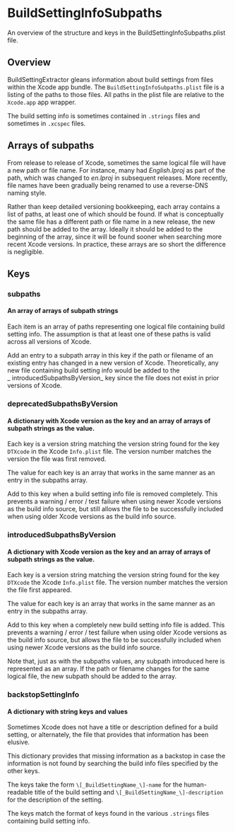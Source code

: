 # BuildSettingInfoSubpaths

An overview of the structure and keys in the BuildSettingInfoSubpaths.plist file.

## Overview
BuildSettingExtractor gleans information about build settings from files within the Xcode app bundle. The `BuildSettingInfoSubpaths.plist` file is a listing of the paths to those files. All paths in the plist file are relative to the `Xcode.app` app wrapper.

The build setting info is sometimes contained in `.strings` files and sometimes in `.xcspec` files.

## Arrays of subpaths
From release to release of Xcode, sometimes the same logical file will have a new path or file name. For instance, many had _English.lproj_ as part of the path, which was changed to _en.lproj_ in subsequent releases. More recently, file names have been gradually being renamed to use a reverse-DNS naming style.

Rather than keep detailed versioning bookkeeping, each array contains a list of paths, at least one of which should be found. If what is conceptually the same file has a different path or file name in a new release, the new path should be added to the array. Ideally it should be added to the beginning of the array, since it will be found sooner when searching more recent Xcode versions. In practice, these arrays are so short the difference is negligible.

## Keys
### subpaths
#### An array of arrays of subpath strings
Each item is an array of paths representing one logical file containing build setting info. The assumption is that at least one of these paths is valid across all versions of Xcode.

Add an entry to a subpath array in this key if the path or filename of an existing entry has changed in a new version of Xcode. Theoretically, any new file containing build setting info would be added to the _ introducedSubpathsByVersion_ key since the file does not exist in prior versions of Xcode.

### deprecatedSubpathsByVersion
#### A dictionary with Xcode version as the key and an array of arrays of subpath strings as the value.
Each key is a version string matching the version string found for the key `DTXcode` in the Xcode `Info.plist` file. The version number matches the version the file was first removed.

The value for each key is an array that works in the same manner as an entry in the subpaths array.

Add to this key when a build setting info file is removed completely. This prevents a warning / error / test failure when using newer Xcode versions as the build info source, but still allows the file to be successfully included when using older Xcode versions as the build info source.

### introducedSubpathsByVersion
#### A dictionary with Xcode version as the key and an array of arrays of subpath strings as the value.
Each key is a version string matching the version string found for the key `DTXcode` the Xcode `Info.plist` file. The version number matches the version the file first appeared.

The value for each key is an array that works in the same manner as an entry in the subpaths array.

Add to this key when a completely new build setting info file is added. This prevents a warning / error / test failure when using older Xcode versions as the build info source, but allows the file to be successfully included when using newer Xcode versions as the build info source.

Note that, just as with the subpaths values, any subpath introduced here is represented as an array. If the path or filename changes for the same logical file, the new subpath should be added to the array.

### backstopSettingInfo
#### A dictionary with string keys and values
Sometimes Xcode does not have a title or description defined for a build setting, or alternately, the file that provides that information has been elusive.

This dictionary provides that missing information as a backstop in case the information is not found by searching the build info files specified by the other keys.

The keys take the form `\[_BuildSettingName_\]-name` for the human-readable title of the build setting and `\[_BuildSettingName_\]-description` for the description of the setting.

The keys match the format of keys found in the various `.strings` files containing build setting info.
